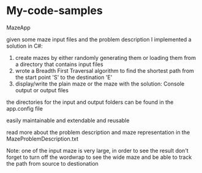 # My-code-samples
MazeApp

given some maze input files and the problem description 
I implemented a solution in C#:

1. create mazes by either randomly generating them or loading them from a directory that contains input files
2. wrote a Breadth First Traversal algorithm to find the shortest path from the start point 'S' to the destination 'E'   
3. display/write the plain maze or the maze with the solution: Console output or output files

the directories for the input and output folders can be found in the app.config file

easily maintainable and extendable and reusable 

read more about the problem description and maze representation in the MazeProblemDescription.txt

Note:
one of the input maze is very large, in order to see the result don't forget to turn off the wordwrap to see the wide maze and be able to track the path from source to destionation

